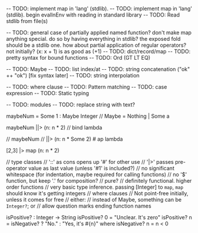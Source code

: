 -- TODO: implement map in 'lang' (stdlib).
  -- TODO: implement map in 'lang' (stdlib). begin evalInEnv with reading in standard library
-- TODO: Read stdlib from file(s)

-- TODO: general case of partially applied named function? don't make map anything special. do so by having everything in stdlib? the exposed fold should be a stdlib one. how about partial application of regular operators? not initially? (x: x + 1) is as good as (+1)
-- TODO: dict/record/map
-- TODO: pretty syntax for bound functions
-- TODO: Ord (GT LT EQ)

-- TODO: Maybe
  -- TODO: list index/at
-- TODO: string concatenation ("ok" ++ "ok") [fix syntax later]
-- TODO: string interpolation

-- TODO: where clause
-- TODO: Pattern matching
-- TODO: case expression
-- TODO: Static typing

-- TODO: modules
-- TODO: replace string with text?

maybeNum = Some 1 :  Maybe Integer // Maybe = Nothing | Some a

maybeNum
||> (n: n * 2) // bind lambda

// maybeNum
// ||> (n: n * Some 2) # ap lambda

[2,3]
|> map (n: n * 2)

// type classes
// '::' as cons opens up '#' for other use
// '|>' passes pre-operator value as last value (unless '#1' is included?)
// no significant whitespace (for indentation, maybe required for calling functions)
// no '$' function, but keep '.' for composition?
// pure?
// definitely functional. higher order functions
// very basic type inference. passing [Integer] to `map`, `map` should know it's getting integers
// where clauses
// Not point-free initially, unless it comes for free
// either:
  // instead of Maybe, something can be `Integer?`; or
  // allow question marks ending function names

isPositive? : Integer -> String
isPositive? 0 = "Unclear. It's zero"
isPositive? n = isNegative? ? "No." : "Yes, it's #{n}"
where isNegative? n = n < 0

